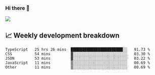 ### Hi there 👋
<img align="center" src="https://github-readme-stats.vercel.app/api?username=Tumao727&show_icons=true&hide_title=true&theme=dracula" />


## 📈 Weekly development breakdown
<!--START_SECTION:waka-->

```text
TypeScript   25 hrs 26 mins  ███████████████████████░░   91.73 %
CSS          54 mins         ▓░░░░░░░░░░░░░░░░░░░░░░░░   03.30 %
JSON         53 mins         ▓░░░░░░░░░░░░░░░░░░░░░░░░   03.22 %
JavaScript   11 mins         ▒░░░░░░░░░░░░░░░░░░░░░░░░   00.69 %
Other        11 mins         ▒░░░░░░░░░░░░░░░░░░░░░░░░   00.69 %
```

<!--END_SECTION:waka-->
